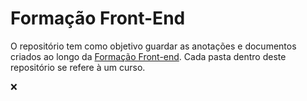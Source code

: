 # Formação Front-End

O repositório tem como objetivo guardar as anotações e documentos criados ao longo da [Formação Front-end](https://cursos.alura.com.br/formacao-front-end). Cada pasta dentro deste repositório se refere à um curso. 

:x: